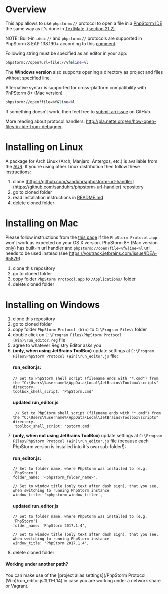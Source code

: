 
Overview
========
This app allows to use ```phpstorm://``` protocol to open a file in a [PhpStorm IDE](http://www.jetbrains.com/phpstorm/) the same way as it's done in [TextMate, (section 21.2)](http://manual.macromates.com/en/using_textmate_from_terminal.html).

NOTE: Built-in ``idea://`` and ``phpstorm://`` protocols are supported in PhpStorm 8 EAP 138.190+
according to this [comment](https://youtrack.jetbrains.com/oauth?state=%2Fissue%2FIDEA-65879#comment=27-736256).

Following string must be specified as an editor in your app:
```bash
phpstorm://open?url=file://%f&line=%l
```

The **Windows version** also supports opening a directory as project and files without specified line.

Alternative syntax is supported for cross-platform compatibility with PhPStorm 8+ (Mac version)
```bash
phpstorm://open?file=%f&line=%l
```

If something doesn't work, then feel free to [submit an issue](https://github.com/aik099/PhpStormProtocol/issues/new) on GitHub.


More reading about protocol handlers: http://pla.nette.org/en/how-open-files-in-ide-from-debugger.

Installing on Linux
===================

A package for Arch Linux (Arch, Manjaro, Antergos, etc.) is available from the [AUR](https://aur.archlinux.org/packages/phpstorm-url-handler/).
If you're using other Linux distribution then follow these instructions:

1. clone [https://github.com/sanduhrs/phpstorm-url-handler](https://github.com/sanduhrs/phpstorm-url-handler) repository
2. go to cloned folder
3. read installation instructions in [README.md](https://github.com/sanduhrs/phpstorm-url-handler/blob/master/README.md)
4. delete cloned folder

Installing on Mac
=================
Please follow instructions from the [this page](LinCastor.md) if the `PhpStorm Protocol.app` won't work as expected on your OS X version.
PhpStorm 8+ (Mac version only) has built-in url handler and `phpstorm://open?file=%f&line=%l` url needs to be used instead (see https://youtrack.jetbrains.com/issue/IDEA-65879).

1. clone this repository
2. go to cloned folder
3. copy folder ```PhpStorm Protocol.app``` to ```/Applications/``` folder
4. delete cloned folder

Installing on Windows
=====================
1. clone this repository
2. go to cloned folder
3. copy folder ```PhpStorm Protocol (Win)``` to ```C:\Program Files\``` folder
4. double click on ```C:\Program Files\PhpStorm Protocol (Win)\run_editor.reg``` file
5. agree to whatever Registry Editor asks you
6. **(only, when using JetBrains ToolBox)** update settings at ```C:\Program Files\PhpStorm Protocol (Win)\run_editor.js``` file:
   #### run_editor.js:
    ```
    // Set to PhpStorm shell script (filename ends with "*.cmd") from the "C:\Users\%username%\AppData\Local\JetBrains\Toolbox\scripts" directory.
    toolbox_shell_script: 'PhpStorm.cmd'
    ```
   #### updated run_editor.js
   ```
    // Set to PhpStorm shell script (filename ends with "*.cmd") from the "C:\Users\%username%\AppData\Local\JetBrains\Toolbox\scripts" directory.
    toolbox_shell_script: 'pstorm.cmd'
   ```
7. **(only, when not using JetBrains ToolBox)** update settings at ```C:\Program Files\PhpStorm Protocol (Win)\run_editor.js``` file (because each PhpStorm version is installed into it's own sub-folder!):
   #### run_editor.js:
    ```
    // Set to folder name, where PhpStorm was installed to (e.g. 'PhpStorm')
    folder_name: '<phpstorm_folder_name>',

    // Set to window title (only text after dash sign), that you see, when switching to running PhpStorm instance
    window_title: '<phpstorm_window_title>',
    ```
   #### updated run_editor.js
   ```
   // Set to folder name, where PhpStorm was installed to (e.g. 'PhpStorm')
   folder_name: 'PhpStorm 2017.1.4',

   // Set to window title (only text after dash sign), that you see, when switching to running PhpStorm instance
   window_title: 'PhpStorm 2017.1.4',
   ```
7. delete cloned folder

#### Working under another path?
You can make use of the [project alias settings](/PhpStorm Protocol (Win)/run_editor.js#L11-L14) in case you are working under a network share or Vagrant.

